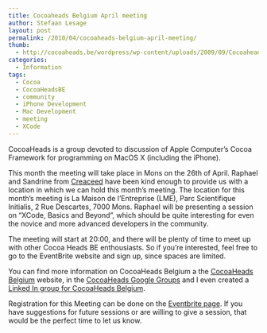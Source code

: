 ```yaml
---
title: Cocoaheads Belgium April meeting
author: Stefaan Lesage
layout: post
permalink: /2010/04/cocoaheads-belgium-april-meeting/
thumb:
  - http://cocoaheads.be/wordpress/wp-content/uploads/2009/09/CocoaheadsBE.png
categories:
  - Information
tags:
  - Cocoa
  - CocoaHeadsBE
  - community
  - iPhone Development
  - Mac Development
  - meeting
  - XCode
---
```

CocoaHeads is a group devoted to discussion of Apple Computer&#8217;s Cocoa Framework for programming on MacOS X (including the iPhone). 

This month the meeting will take place in Mons on the 26th of April. Raphael and Sandrine from [Creaceed][1] have been kind enough to provide us with a location in which we can hold this month&#8217;s meeting. The location for this month&#8217;s meeting is La Maison de l&#8217;Entreprise (LME), Parc Scientifique Initialis, 2 Rue Descartes, 7000 Mons. Raphael will be presenting a session on &#8220;XCode, Basics and Beyond&#8221;, which should be quite interesting for even the novice and more advanced developers in the community.

The meeting will start at 20:00, and there will be plenty of time to meet up with other Cocoa Heads BE enthousiasts. So if you&#8217;re interested, feel free to go to the EventBrite website and sign up, since spaces are limited.

You can find more information on CocoaHeads Belgium a the [CocoaHeads Belgium][2] website, in the [CocoaHeads Google Groups][3] and I even created a [Linked In group for CocoaHeads Belgium][4].

Registration for this Meeting can be done on the [Eventbrite page][5]. If you have suggestions for future sessions or are willing to give a session, that would be the perfect time to let us know.

 [1]: http://creaceed.com/ "Creaceed"
 [2]: http://bit.ly/65IVVW "CocoaHeads Belgium"
 [3]: http://groups.google.com/group/cocoaheadsbe
 [4]: http://www.linkedin.com/groups?gid=2342382&trk=hb_side_g
 [5]: http://bit.ly/dCxmVI